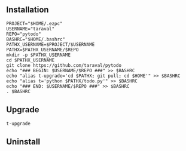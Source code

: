 ## Installation

    PROJECT="$HOME/.ezpc" 
    USERNAME="taraval"
    REPO="pytodo"
    BASHRC="$HOME/.bashrc"
    PATHX_USERNAME=$PROJECT/$USERNAME
    PATHX=$PATHX_USERNAME/$REPO
    mkdir -p $PATHX_USERNAME
    cd $PATHX_USERNAME
    git clone https://github.com/taraval/pytodo
    echo "### BEGIN: $USERNAME/$REPO ###" >> $BASHRC
    echo "alias t-upgrade='cd $PATHX; git pull; cd $HOME'" >> $BASHRC
    echo "alias t='python $PATHX/todo.py'" >> $BASHRC
    echo "### END: $USERNAME/$REPO ###" >> $BASHRC
    . $BASHRC

## Upgrade

    t-upgrade
    
## Uninstall
